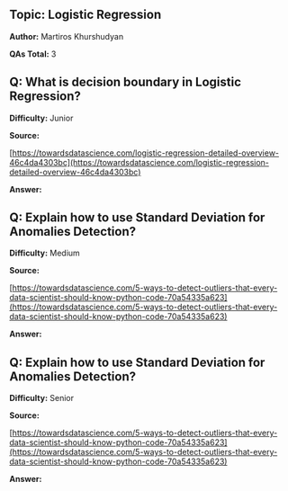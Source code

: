 ## **Topic: Logistic Regression**

**Author:** Martiros Khurshudyan

**QAs Total:** 3

## **Q: What is decision boundary in Logistic Regression?**

**Difficulty:** Junior

**Source:**

[https://towardsdatascience.com/logistic-regression-detailed-overview-46c4da4303bc](https://towardsdatascience.com/logistic-regression-detailed-overview-46c4da4303bc)

**Answer:**



## **Q: Explain how to use Standard Deviation for Anomalies Detection?**

**Difficulty:** Medium

**Source:**

[https://towardsdatascience.com/5-ways-to-detect-outliers-that-every-data-scientist-should-know-python-code-70a54335a623](https://towardsdatascience.com/5-ways-to-detect-outliers-that-every-data-scientist-should-know-python-code-70a54335a623)

**Answer:**


## **Q: Explain how to use Standard Deviation for Anomalies Detection?**

**Difficulty:** Senior

**Source:**

[https://towardsdatascience.com/5-ways-to-detect-outliers-that-every-data-scientist-should-know-python-code-70a54335a623](https://towardsdatascience.com/5-ways-to-detect-outliers-that-every-data-scientist-should-know-python-code-70a54335a623)

**Answer:**
